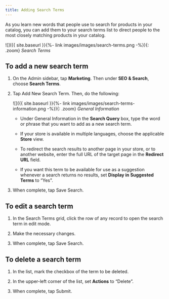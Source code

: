 ```yaml
---
title: Adding Search Terms
---
```


As you learn new words that people use to search for products in your catalog, you can add them to your search terms list to direct people to the most closely matching products in your catalog.

![]({{ site.baseurl }}{%- link images/images/search-terms.png -%}){: .zoom}
*Search Terms*

## To add a new search term

1. On the Admin sidebar, tap **Marketing**. Then under **SEO &amp; Search**, choose **Search Terms**.

1. Tap <span class="btn">Add New Search Term</span>. Then, do the following:

    ![]({{ site.baseurl }}{%- link images/images/search-terms-information.png -%}){: .zoom}
    *General Information*

    * Under General Information in the **Search Query** box, type the word or phrase that you want to add as a new search term.

    * If your store is available in multiple languages, choose the applicable **Store** view.

    * To redirect the search results to another page in your store, or to another website, enter the full URL of the target page in the **Redirect URL** field.

    * If you want this term to be available for use as a suggestion whenever a search returns no results, set **Display in Suggested Terms** to “Yes".

1. When complete, tap <span class="btn">Save Search</span>.

## To edit a search term

1. In the Search Terms grid, click the row of any record to open the search term in edit mode.

1. Make the necessary changes.

1. When complete, tap <span class="btn">Save Search</span>.

## To delete a search term

1. In the list, mark the checkbox of the term to be deleted.

1. In the upper-left corner of the list, set **Actions** to “Delete”.

1. When complete, tap <span class="btn">Submit</span>.
